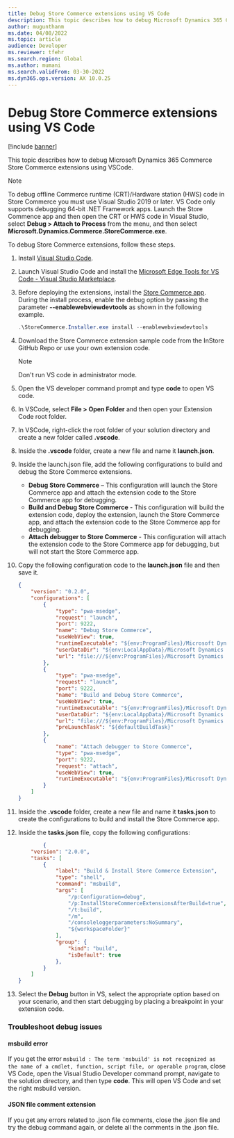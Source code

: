 ```yaml
---
title: Debug Store Commerce extensions using VS Code
description: This topic describes how to debug Microsoft Dynamics 365 Commerce Store Commerce extensions using VSCode.
author: mugunthanm
ms.date: 04/08/2022
ms.topic: article
audience: Developer
ms.reviewer: tfehr
ms.search.region: Global
ms.author: mumani
ms.search.validFrom: 03-30-2022
ms.dyn365.ops.version: AX 10.0.25
---
```


# Debug Store Commerce extensions using VS Code

[!include [banner](../includes/banner.md)]

This topic describes how to debug Microsoft Dynamics 365 Commerce Store Commerce extensions using VSCode.

> [!NOTE]
> To debug offline Commerce runtime (CRT)/Hardware station (HWS) code in Store Commerce you must use Visual Studio 2019 or later. VS Code only supports debugging 64-bit .NET Framework apps. Launch the Store Commence app and then open the CRT or HWS code in Visual Studio, select **Debug \> Attach to Process** from the menu, and then select **Microsoft.Dynamics.Commerce.StoreCommerce.exe**. 

To debug Store Commerce extensions, follow these steps.

1. Install [Visual Studio Code](https://code.visualstudio.com/).
1. Launch Visual Studio Code and install the [Microsoft Edge Tools for VS Code - Visual Studio Marketplace](https://marketplace.visualstudio.com/items?itemName=ms-edgedevtools.vscode-edge-devtools).
1. Before deploying the extensions, install the [Store Commerce app](store-commerce.md#device-installation). During the install process, enable the debug option by passing the parameter **--enablewebviewdevtools** as shown in the following example.
    ```PowerShell
    .\StoreCommerce.Installer.exe install --enablewebviewdevtools
    ```
1. Download the Store Commerce extension sample code from the InStore GitHub Repo or use your own extension code.

    > [!NOTE]
    > Don't run VS code in administrator mode.

1. Open the VS developer command prompt and type **code** to open VS code.
1. In VSCode, select **File \> Open Folder** and then open your Extension Code root folder.
1. In VSCode, right-click the root folder of your solution directory and create a new folder called **.vscode**. 
1. Inside the **.vscode** folder, create a new file and name it **launch.json**.
1. Inside the launch.json file, add the following configurations to build and debug the Store Commerce extensions. 

    - **Debug Store Commerce** – This configuration will launch the Store Commerce app and attach the extension code to the Store Commerce app for debugging.
    - **Build and Debug Store Commerce** - This configuration will build the extension code, deploy the extension, launch the Store Commerce app, and attach the extension code to the Store Commerce app for debugging.
    - **Attach debugger to Store Commerce** - This configuration will attach the extension code to the Store Commerce app for debugging, but will not start the Store Commerce app.
1. Copy the following configuration code to the **launch.json** file and then save it.

    ```json
    {
        "version": "0.2.0",
        "configurations": [
            {
                "type": "pwa-msedge",
                "request": "launch",
                "port": 9222,
                "name": "Debug Store Commerce",
                "useWebView": true,
                "runtimeExecutable": "${env:ProgramFiles}/Microsoft Dynamics 365/10.0/Store Commerce/Microsoft/contentFiles/Microsoft.Dynamics.Commerce.StoreCommerce.exe",
                "userDataDir": "${env:LocalAppData}/Microsoft Dynamics 365/10.0/Data/Store Commerce/Pos",
                "url": "file:///${env:ProgramFiles}/Microsoft Dynamics 365/10.0/Store Commerce/Microsoft/contentFiles/Pos/Pos.html"
            },
            {
                "type": "pwa-msedge",
                "request": "launch",
                "port": 9222,
                "name": "Build and Debug Store Commerce",
                "useWebView": true,
                "runtimeExecutable": "${env:ProgramFiles}/Microsoft Dynamics 365/10.0/Store Commerce/Microsoft/contentFiles/Microsoft.Dynamics.Commerce.StoreCommerce.exe",
                "userDataDir": "${env:LocalAppData}/Microsoft Dynamics 365/10.0/Data/Store Commerce/Pos",
                "url": "file:///${env:ProgramFiles}/Microsoft Dynamics 365/10.0/Store Commerce/Microsoft/contentFiles/Pos/Pos.html",
                "preLaunchTask": "${defaultBuildTask}"
            },
            {
                "name": "Attach debugger to Store Commerce",
                "type": "pwa-msedge",
                "port": 9222,
                "request": "attach",
                "useWebView": true,
                "runtimeExecutable": "${env:ProgramFiles}/Microsoft Dynamics 365/10.0/Store Commerce/Microsoft/contentFiles/Microsoft.Dynamics.Commerce.StoreCommerce.exe"
            }
        ]
    }
    ```

1. Inside the **.vscode** folder, create a new file and name it **tasks.json** to create the configurations to build and install the Store Commerce app.

1. Inside the **tasks.json** file, copy the following configurations:
    ```json
		    {
        "version": "2.0.0",
        "tasks": [
            {
                "label": "Build & Install Store Commerce Extension",
                "type": "shell",
                "command": "msbuild",
                "args": [
                    "/p:Configuration=debug",
                    "/p:InstallStoreCommerceExtensionsAfterBuild=true",
                    "/t:build",
                    "/m",
                    "/consoleloggerparameters:NoSummary",
                    "${workspaceFolder}"
                ],
                "group": {
                    "kind": "build",
                    "isDefault": true
                },
            }
        ]
    }
    ```
1. Select the **Debug** button in VS, select the appropriate option based on your scenario, and then start debugging by placing a breakpoint in your extension code.


### Troubleshoot debug issues

#### msbuild error

If you get the error `msbuild : The term 'msbuild' is not recognized as the name of a cmdlet, function, script file, or operable program`,
close VS Code, open the Visual Studio Developer command prompt, navigate to the solution directory, and then type **code**. This will open VS Code and set the right msbuild version.

#### JSON file comment extension

If you get any errors related to .json file comments, close the .json file and try the debug command again, or delete all the comments in the .json file.



